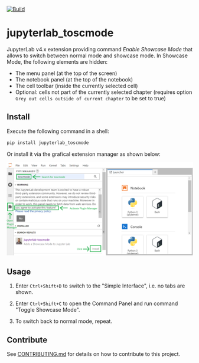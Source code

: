 <!-- badges: start -->
[![Build](https://github.com/toscm/toscmode/actions/workflows/build.yml/badge.svg)](https://github.com/toscm/toscmode/actions/workflows/build.yml)
<!-- badges: end -->

# jupyterlab_toscmode

JupyterLab v4.x extension providing command *Enable Showcase Mode* that allows to switch between normal mode and showcase mode. In Showcase Mode, the following elements are hidden:

-   The menu panel (at the top of the screen)
-   The notebook panel (at the top of the notebook)
-   The cell toolbar (inside the currently selected cell)
-   Optional: cells not part of the currently selected chapter (requires option `Grey out cells outside of current chapter` to be set to true)

## Install

Execute the following command in a shell:

```bash
pip install jupyterlab_toscmode
```

Or install it via the grafical extension manager as shown below:

![GUI-Installation](doc/img/gui_install_annotated.png)

## Usage

1. Enter `Ctrl+Shift+D` to switch to the "Simple Interface", i.e. no tabs are shown.

2. Enter `Ctrl+Shift+C` to open the Command Panel and run command "Toggle Showcase Mode".

3. To switch back to normal mode, repeat.

## Contribute

See [CONTRIBUTING.md](CONTRIBUTING.md) for details on how to contribute to this project.
